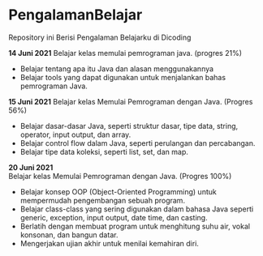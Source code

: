 # PengalamanBelajar
Repository ini Berisi Pengalaman Belajarku di Dicoding

**14 Juni 2021**
Belajar kelas memulai pemrograman java. (progres 21%)
* Belajar tentang apa itu Java dan alasan menggunakannya
* Belajar tools yang dapat digunakan untuk menjalankan bahas pemrograman Java.

**15 Juni 2021**
Belajar kelas Memulai Pemrograman dengan Java. (Progres 56%)

* Belajar dasar-dasar Java, seperti struktur dasar, tipe data, string, operator, input output, dan array.
* Belajar control flow dalam Java, seperti perulangan dan percabangan.
* Belajar tipe data koleksi, seperti list, set, dan map.

**20 Juni 2021**  
Belajar kelas Memulai Pemrograman dengan Java. (Progres 100%)

* Belajar konsep OOP (Object-Oriented Programming) untuk mempermudah pengembangan sebuah program.
* Belajar class-class yang sering digunakan dalam bahasa Java seperti generic, exception, input output, date time, dan casting. 
* Berlatih dengan membuat program untuk menghitung suhu air, vokal konsonan, dan bangun datar. 
* Mengerjakan ujian akhir untuk menilai kemahiran diri.
